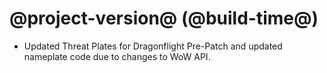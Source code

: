 # @project-version@ (@build-time@)

* Updated Threat Plates for Dragonflight Pre-Patch and updated nameplate code due to changes to WoW API.